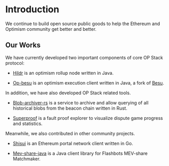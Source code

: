 # Introduction
We continue to build open source public goods to help the Ethereum and Optimism community get better and better.

## Our Works
We have currently developed two important components of core OP Stack protocol:

- [Hildr](https://github.com/optimism-java/hildr) is an optimism rollup node written in Java.

- [Op-besu](https://github.com/optimism-java/op-besu) is an optimism execution client written in Java, a fork of [Besu](https://github.com/hyperledger/besu).

In addition, we have also developed OP Stack related tools.

- [Blob-archiver-rs](https://github.com/optimism-java/blob-archiver-rs) is a service to archive and allow querying of all historical blobs from the beacon chain written in Rust.

- [Superproof](https://github.com/optimism-java/dispute-explorer-frontend) is a fault proof explorer to visualize dispute game progress and statistics.

Meanwhile, we also contributed in other community projects.

- [Shisui](https://github.com/optimism-java/shisui) is an Ethereum portal network client written in Go.

- [Mev-share-java](https://github.com/optimism-java/mev-share-java) is a Java client library for Flashbots MEV-share Matchmaker.
